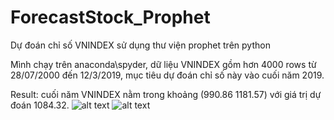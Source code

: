 # ForecastStock_Prophet
Dự đoán chỉ số VNINDEX sử dụng thư viện prophet trên python

Mình chạy trên anaconda\spyder, dữ liệu VNINDEX gồm hơn 4000 rows từ 28/07/2000 đến 12/3/2019, mục tiêu dự đoán chỉ số này vào cuối năm 2019.

Result: cuối năm VNINDEX nằm trong khoảng (990.86  1181.57) với giá trị dự đoán 1084.32.
![alt text](https://www.upsieutoc.com/images/2019/03/20/vnindexd91c760f975adfc6.png)
![alt text](https://www.upsieutoc.com/images/2019/03/20/vnindex_yearly.png)
